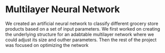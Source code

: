 
# Multilayer Neural Network
We created an artificial neural network to classify different grocery store products based on a set of input parameters. We first worked on creating the underlying structure for an adabtable multilayer network where we could adjust its size and outher parameters. Then the rest of the project was focused on optimizing the network
